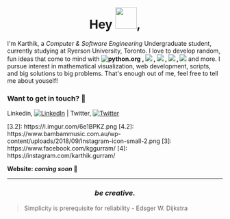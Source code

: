 <h1 align='center'><b>Hey </b><img src="https://raw.githubusercontent.com/MartinHeinz/MartinHeinz/master/wave.gif" width="50px"><b>,</b></h1>

I'm Karthik, a *Computer & Software Engineering* Undergraduate student, currently studying at Ryerson University, Toronto. I love to develop random, fun ideas that come to mind with **![python.org](https://img.shields.io/badge/Python-lightgrey?logo=python&style=flat-square) , ![](https://img.shields.io/badge/Java-lightgrey?logo=java&style=flat-square) , ![](https://img.shields.io/badge/JavaScript-lightgrey?logo=javascript&style=flat-square) , ![](https://img.shields.io/badge/HTML-lightgrey?logo=html5&style=flat-square) , ![](https://img.shields.io/badge/CSS-lightgrey?logo=css3&style=flat-square)** and more. I pursue interest in mathematical visualization, web development, scripts, and big solutions to big problems. That's enough out of me, feel free to tell me about youself!

### Want to get in touch? :speech_balloon:

Linkedin, [![LinkedIn][1.2]][1] | Twitter, [![Twitter][2.2]][2]

[1.2]: https://raw.githubusercontent.com/MartinHeinz/MartinHeinz/master/linkedin-3-16.png
[2.2]: http://i.imgur.com/wWzX9uB.png
<!-->
[3.2]: https://i.imgur.com/6e1BPKZ.png
[4.2]: https://www.bambammusic.com.au/wp-content/uploads/2018/09/Instagram-icon-small-2.png
<!-->
[1]: https://www.linkedin.com/in/kggurram/
[2]: https://twitter.com/kggurram/
<!-->
[3]: https://www.facebook.com/kggurram/
[4]: https://instagram.com/karthik.gurram/
<!-->

**Website: <i> coming soon </i>:pray:**

<!--
## Currently working on... :zzz:

<dl>
	<dt>R2-D2</dt>
	<dd> Finishing up</dd>

	<dt>Personal Website</dt>
	<dd>HTML, CSS, Jekyll</dd>

	<dt>ML Project</dt>
	<dd>&#128064</dd>

	<dt>Python Scripts</dt>
	<dd>I love to automate and code random algorithms that come to mind</dd>
	</dl>
-->

<!--
	## Everyone loves stats... here are some of mine :chart_with_upwards_trend:
	<div  class="container"  style="display: flex; height: 100px;">
		<a href="https://github.com/kggurram/">
		  	<img align="left" src="https://github-readme-stats.vercel.app/api?username=kggurram&hide=prs,issues&theme=nord&show_icons=true&line_height=27&count_private=true" alt="Karthik's GitHub Stats" />
		</a>
	</div>
	<div  style="width: 50%;">
		<img src="https://github-readme-stats.vercel.app/api/wakatime?username=kggurram" align= "center" style="width:100%">
	</div>
-->
<!--
	## Repos I'm proud of :fire:

	[![Repo Card](https://github-readme-stats.vercel.app/api/pin/?username=kggurram&repo=R2-D2&theme=nord)](https://github.com/kggurram/R2-D2)

	#### _Lots of ideas in development, coming soon!_
-->
---
<h3  align='center'><i>be creative.</i></h3>

> Simplicity is prerequisite for reliability - Edsger W. Dijkstra